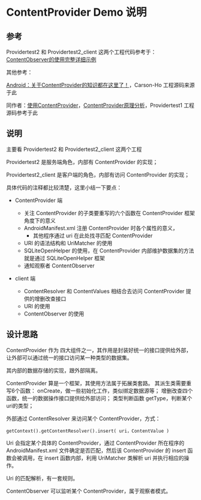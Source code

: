 # ContentProvider Demo 说明

## 参考

Providertest2 和 Providertest2_client 这两个工程代码参考于：[ContentObserver的使用完整详细示例 ](https://www.cnblogs.com/xiaoxiaoshen/p/5191186.html)

其他参考：

[Android：关于ContentProvider的知识都在这里了！](https://blog.csdn.net/carson_ho/article/details/76101093)，Carson-Ho 工程源码来源于此

同作者：[使用ContentProvider](https://blog.csdn.net/a992036795/article/details/51610936)，[ContentProvider原理分析](https://blog.csdn.net/a992036795/article/details/51612425)，Providertest1 工程源码参考于此


## 说明

主要看 Providertest2 和 Providertest2_client 这两个工程


Providertest2 是服务端角色，内部有 ContentProvider 的实现；

Providertest2_client 是客户端的角色，内部有访问 ContentProvider 的实现；

具体代码的注释都比较清楚，这里小结一下要点：
- ContentProvider 端
    - 关注 ContentProvider 的子类要重写的六个函数在 ContentProvider 框架角度下的意义
    - AndroidManifest.xml 注册 ContentProvider 时各个属性的意义，
        - 其他程序通过 uri 在此处找寻匹配 ContentProvider
    - URI 的语法结构和 UriMatcher 的使用
    - SQLiteOpenHelper 的使用，在 ContentProvider 内部维护数据集的方法就是通过 SQLiteOpenHelper 框架
    - 通知观察者 ContentObserver

- client 端
    - ContentResolver 和 ContentValues 相结合去访问 ContentProvider 提供的增删改查接口
    - URI 的使用
    - ContentObserver 的使用

## 设计思路

ContentProvider 作为 四大组件之一，其作用是封装好统一的接口提供给外部，让外部可以通过统一的接口访问某一种类型的数据集。

其内部的数据存储的实现，跟外部隔离。

ContentProvider 算是一个框架，其使用方法属于拓展类套路。
其派生类需要重写6个函数：
onCreate，做一些初始化工作，类似绑定数据源等；
增删改查四个函数，统一的数据操作接口提供给外部访问；
类型判断函数 getType，判断某个uri的类型；

外部通过 ContentResolver 来访问某个 ContentProvider，方式：

```
getContext().getContentResolver().insert( uri，ContentValue )
```

Uri 会指定某个具体的 ContentProvider，通过 ContentProvider 所在程序的 AndroidManifest.xml 文件确定是否匹配，然后该 ContentProvider 的 insert 函数会被调用，在 insert 函数内部，利用 UriMatcher 类解析 uri 并执行相应的操作。

Uri 的匹配解析，有一套规则。

ContentObserver 可以监听某个 ContentProvider，属于观察者模式。
